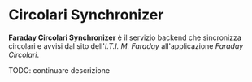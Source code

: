 # Circolari Synchronizer

**Faraday Circolari Synchronizer** &egrave; il servizio backend che sincronizza circolari e avvisi dal sito dell'_I.T.I. M. Faraday_ all'applicazione _Faraday Circolari_.

TODO: continuare descrizione
